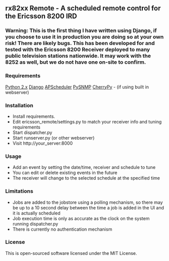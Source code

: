 ## rx82xx Remote - A scheduled remote control for the Ericsson 8200 IRD 

### Warning: This is the first thing I have written using Django, if you choose to use it in production you are doing so at your own risk! There are likely bugs. This has been developed for and tested with the Ericsson 8200 Receiver deployed to many public television stations nationwide. It may work with the 8252 as well, but we do not have one on-site to confirm.

### Requirements
[Python 2.x](http://python.org)
[Django](https://www.djangoproject.com/)
[APScheduler](http://packages.python.org/APScheduler/)
[PySNMP](http://pysnmp.sourceforge.net/)
[CherryPy](http://www.cherrypy.org/) - (if using built in webserver)

### Installation
* Install requirements.
* Edit ericsson_remote/settings.py to match your receiver info and tuning requirements
* Start dispatcher.py
* Start runserver.py (or other webserver)
* Visit http://your_server:8000

### Usage
* Add an event by setting the date/time, receiver and schedule to tune
* You can edit or delete existing events in the future
* The receiver will change to the selected schedule at the specified time


### Limitations
* Jobs are added to the jobstore using a polling mechanism, so there may be up to a 10 second delay between the time a job is added in the UI and it is actually scheduled
* Job execution time is only as accurate as the clock on the system running dispatcher.py
* There is currently no authentication mechanism

### License

This is open-sourced software licensed under the MIT License.